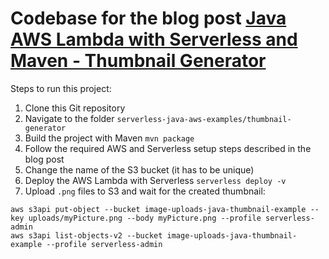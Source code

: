 # Codebase for the blog post [Java AWS Lambda with Serverless and Maven - Thumbnail Generator](http://rieckpil.de/aws-lambda-with-serverless-java-and-maven-thumbnail-generator)

Steps to run this project:

1. Clone this Git repository
2. Navigate to the folder `serverless-java-aws-examples/thumbnail-generator`
3. Build the project with Maven `mvn package`
4. Follow the required AWS and Serverless setup steps described in the blog post
5. Change the name of the S3 bucket (it has to be unique)
6. Deploy the AWS Lambda with Serverless `serverless deploy -v`
7. Upload `.png` files to S3 and wait for the created thumbnail:
```shell script
aws s3api put-object --bucket image-uploads-java-thumbnail-example --key uploads/myPicture.png --body myPicture.png --profile serverless-admin
aws s3api list-objects-v2 --bucket image-uploads-java-thumbnail-example --profile serverless-admin
```
